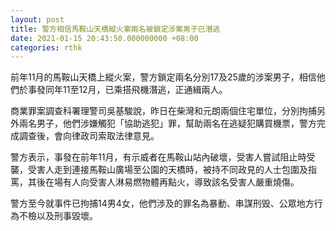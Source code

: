 ```yaml
---
layout: post
title: 警方相信馬鞍山天橋縱火案兩名被鎖定涉案男子已潛逃
date: 2021-01-15 20:43:50.000000000 +08:00
categories: rthk
---
```


前年11月的馬鞍山天橋上縱火案，警方鎖定兩名分別17及25歲的涉案男子，相信他們於事發同年11至12月，已乘搭飛機潛逃，正通緝兩人。

商業罪案調查科署理警司吳基駿說，昨日在柴灣和元朗兩個住宅單位，分別拘捕另外兩名男子，他們涉嫌觸犯「協助逃犯」罪，幫助兩名在逃疑犯購買機票，警方完成調查後，會向律政司索取法律意見。

警方表示，事發在前年11月，有示威者在馬鞍山站內破壞，受害人嘗試阻止時受襲，受害人走到連接馬鞍山廣場至公園的天橋時，被持不同政見的人士包圍及指罵，其後在場有人向受害人淋易燃物體再點火，導致該名受害人嚴重燒傷。

警方至今就事件已拘捕14男4女，他們涉及的罪名為暴動、串謀刑毁、公眾地方行為不檢以及刑事毀壞。
